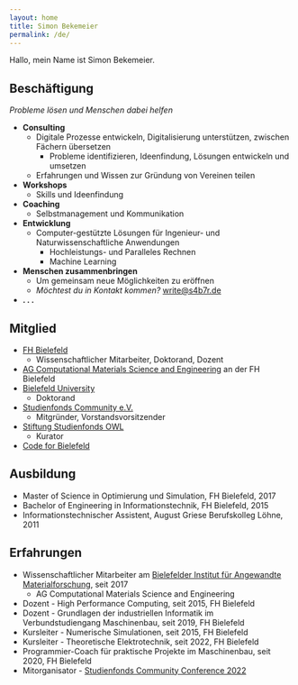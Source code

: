 ```yaml
---
layout: home
title: Simon Bekemeier
permalink: /de/
---
```


Hallo, mein Name ist Simon Bekemeier.

## Beschäftigung

*Probleme lösen und Menschen dabei helfen*

- **Consulting**
    - Digitale Prozesse entwickeln, Digitalisierung unterstützen, zwischen Fächern übersetzen
        - Probleme identifizieren, Ideenfindung, Lösungen entwickeln und umsetzen
    - Erfahrungen und Wissen zur Gründung von Vereinen teilen
- **Workshops**
    - Skills und Ideenfindung
- **Coaching**
    - Selbstmanagement und Kommunikation
- **Entwicklung**
    - Computer-gestützte Lösungen für Ingenieur- und Naturwissenschaftliche Anwendungen
        - Hochleistungs- und Paralleles Rechnen
        - Machine Learning
- **Menschen zusammenbringen**
    - Um gemeinsam neue Möglichkeiten zu eröffnen
    - *Möchtest du in Kontakt kommen?* [write@s4b7r.de](mailto:write@s4b7r.de)
- **. . .**

## Mitglied

- [FH Bielefeld](https://www.fh-bielefeld.de/)
    - Wissenschaftlicher Mitarbeiter, Doktorand, Dozent
- [AG Computational Materials Science and Engineering](https://www.fh-bielefeld.de/ium/forschung/arbeitsgruppen/computational-materials-science-and-engineering) an der FH Bielefeld
- [Bielefeld University](https://www.uni-bielefeld.de/)
    - Doktorand
- [Studienfonds Community e.V.](https://studienfondscommunity.de/)
    - Mitgründer, Vorstandsvorsitzender
- [Stiftung Studienfonds OWL](https://www.studienfonds-owl.de/)
    - Kurator
- [Code for Bielefeld](https://codefor.de/bielefeld/)

## Ausbildung

- Master of Science in Optimierung und Simulation, FH Bielefeld, 2017
- Bachelor of Engineering in Informationstechnik, FH Bielefeld, 2015
- Informationstechnischer Assistent, August Griese Berufskolleg Löhne, 2011

## Erfahrungen

- Wissenschaftlicher Mitarbeiter am [Bielefelder Institut für Angewandte Materialforschung](https://www.fh-bielefeld.de/bifam), seit 2017
    - AG Computational Materials Science and Engineering
- Dozent - High Performance Computing, seit 2015, FH Bielefeld
- Dozent - Grundlagen der industriellen Informatik im Verbundstudiengang Maschinenbau, seit 2019, FH Bielefeld
- Kursleiter - Numerische Simulationen, seit 2015, FH Bielefeld
- Kursleiter - Theoretische Elektrotechnik, seit 2022, FH Bielefeld
- Programmier-Coach für praktische Projekte im Maschinenbau, seit 2020, FH Bielefeld
- Mitorganisator - [Studienfonds Community Conference 2022](https://studienfondscommunity.de/conference-2022)
